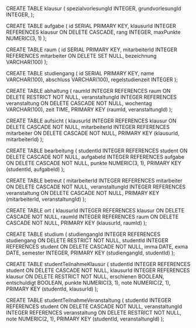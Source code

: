 CREATE TABLE klausur
(
    spezialvorlesungId INTEGER,
    grundvorlesungId   INTEGER,
);

CREATE TABLE aufgabe
(
    id        SERIAL PRIMARY KEY,
    klausurId INTEGER REFERENCES klausur ON DELETE CASCADE,
    rang      INTEGER,
    maxPunkte NUMERIC(3, 1)
);

CREATE TABLE raum
(
    id            SERIAL PRIMARY KEY,
    mitarbeiterId INTEGER REFERENCES mitarbeiter ON DELETE SET NULL,
    bezeichnung   VARCHAR(100)
);

CREATE TABLE studiengang
(
    id               SERIAL PRIMARY KEY,
    name             VARCHAR(100),
    abschluss        VARCHAR(100),
    regelstudienzeit INTEGER
);

CREATE TABLE abhaltung
(
    raumId          INTEGER REFERENCES raum ON DELETE RESTRICT         NOT NULL,
    veranstaltungId INTEGER REFERENCES veranstaltung ON DELETE CASCADE NOT NULL,
    wochentag       VARCHAR(100),
    zeit            TIME,
    PRIMARY KEY (raumId, veranstaltungId)
);

CREATE TABLE aufsicht
(
    klausurId     INTEGER REFERENCES klausur ON DELETE CASCADE     NOT NULL,
    mitarbeiterId INTEGER REFERENCES mitarbeiter ON DELETE CASCADE NOT NULL,
    PRIMARY KEY (klausurId, mitarbeiterId)
);

CREATE TABLE bearbeitung
(
    studentId INTEGER REFERENCES student ON DELETE CASCADE NOT NULL,
    aufgabeId INTEGER REFERENCES aufgabe ON DELETE CASCADE NOT NULL,
    punkte    NUMERIC(3, 1),
    PRIMARY KEY (studentId, aufgabeId)
);

CREATE TABLE betreut
(
    mitarbeiterId   INTEGER REFERENCES mitarbeiter ON DELETE CASCADE   NOT NULL,
    veranstaltungId INTEGER REFERENCES veranstaltung ON DELETE CASCADE NOT NULL,
    PRIMARY KEY (mitarbeiterId, veranstaltungId)
);

CREATE TABLE ort
(
    klausurId INTEGER REFERENCES klausur ON DELETE CASCADE NOT NULL,
    raumId    INTEGER REFERENCES raum ON DELETE CASCADE    NOT NULL,
    PRIMARY KEY (klausurId, raumId)
);

CREATE TABLE studium
(
    studiengangId INTEGER REFERENCES studiengang ON DELETE RESTRICT NOT NULL,
    studentId     INTEGER REFERENCES student ON DELETE CASCADE      NOT NULL,
    imma          DATE,
    exma          DATE,
    semester      INTEGER,
    PRIMARY KEY (studiengangId, studentId)
);

CREATE TABLE studentTeilnahmeKlausur
(
    studentId    INTEGER REFERENCES student ON DELETE CASCADE  NOT NULL,
    klausurId    INTEGER REFERENCES klausur ON DELETE RESTRICT NOT NULL,
    erschienen   BOOLEAN,
    entschuldigt BOOLEAN,
    punkte       NUMERIC(3, 1),
    note         NUMERIC(2, 1),
    PRIMARY KEY (studentId, klausurId)
);

CREATE TABLE studentTeilnahmeVeranstaltung
(
    studentId       INTEGER REFERENCES student ON DELETE CASCADE        NOT NULL,
    veranstaltungId INTEGER REFERENCES veranstaltung ON DELETE RESTRICT NOT NULL,
    note            NUMERIC(2, 1),
    PRIMARY KEY (studentId, veranstaltungId)
);